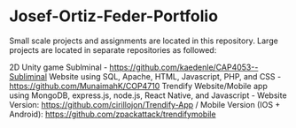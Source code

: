 # Josef-Ortiz-Feder-Portfolio

Small scale projects and assignments are located in this repository. 
Large projects are located in separate repositories as followed:

2D Unity game Sublminal - https://github.com/kaedenle/CAP4053--Subliminal
Website using SQL, Apache, HTML, Javascript, PHP, and CSS -  https://github.com/MunaimahK/COP4710
Trendify Website/Mobile app using MongoDB, express.js, node.js, React Native, and Javascript - Website Version: https://github.com/cirillojon/Trendify-App / Mobile Version (IOS + Android): https://github.com/zpackattack/trendifymobile
